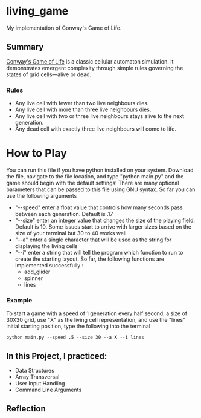 # living_game

My implementation of Conway's Game of Life. 

## Summary

[Conway's Game of Life](https://en.wikipedia.org/wiki/Conway%27s_Game_of_Life) is a classic cellular automaton simulation. It demonstrates emergent complexity through simple rules governing the states of grid cells—alive or dead.

### Rules
  
  - Any live cell with fewer than two live neighbours dies.
  - Any live cell with more than three live neighbours dies.
  - Any live cell with two or three live neighbours stays alive to the next generation.
  - Any dead cell with exactly three live neighbours will come to life.

# How to Play

You can run this file if you have python installed on your system. Download the file, navigate to the file location, and type "python main.py" and the game should begin with the default settings!
There are many optional parameters that can be passed to this file using GNU syntax. So far you can use the following arguments
    
  * "--speed"  enter a float value that controls how many seconds pass between each generation. Default is .17
  * "--size"  enter an integer value that changes the size of the playing field. Default is 10. Some issues start to arrive with larger sizes based on the size of your terminal but 30 to 40 works well
  * "--a"  enter a single character that will be used as the string for displaying the living cells
  * "--i"  enter a string that will tell the program which function to run to create the starting layout. So far, the following functions are implemented successfully :
    * add_glider
    * spinner
    * lines

### Example

To start a game with a speed of 1 generation every half second, a size of 30X30 grid, use "X" as the living cell representation, and use the "lines" initial starting position, type the following into the terminal
    
    python main.py --speed .5 --size 30 --a X --i lines

## In this Project, I practiced:
  - Data Structures
  - Array Transversal
  - User Input Handling
  - Command Line Arguments

## Reflection
